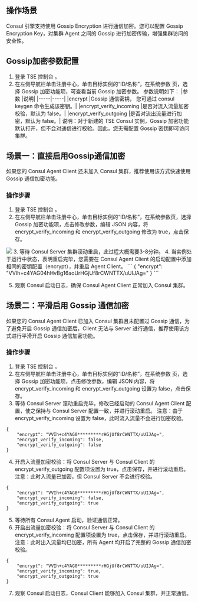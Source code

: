 ## 操作场景
Consul 引擎支持使用 Gossip Encryption 进行通信加密。您可以配置 Gossip Encryption Key，对集群 Agent 之间的 Gossip 进行加密传输，增强集群访问的安全性。

## Gossip加密参数配置
1. 登录 TSE 控制台 。
2. 在左侧导航栏单击注册中心，单击目标实例的“ID/名称”，在系统参数 页，选择 Gossip 加密功能项，可查看当前 Gossip 加密参数。
参数说明如下：
|参数	|说明|
|-----|-----|
|encrypt	|Gossip 通信密钥， 您可通过 consul keygen 命令生成该密钥。|
|encrypt_verify_incoming	|是否对流入流量加密校验，默认为 false。|
|encrypt_verify_outgoing	|是否对流出流量进行加密，默认为 false。|
说明：对于新建的 TSE Consul 实例，Gossip 加密功能默认打开，但不会对通信进行校验。因此，您无需配置 Gossip 密钥即可访问集群。

## 场景一：直接启用Gossip通信加密
如果您的 Consul Agent Client 还未加入 Consul 集群，推荐使用该方式快速使用 Gossip 通信加密功能。
### 操作步骤
1. 登录 TSE 控制台 。
2. 在左侧导航栏单击注册中心，单击目标实例的“ID/名称”，在系统参数页，选择 Gossip 加密功能项，点击修改参数，编辑 JSON 内容，将 encrypt_verify_incoming 和 encrypt_verify_outgoing 修改为 true，点击保存。
<img src="https://qcloudimg.tencent-cloud.cn/raw/ecb7b408f23a45b4eeae90134d998620.jpg">
3. 等待 Consul Server 集群滚动重启，此过程大概需要3-8分钟。
4. 当实例处于运行中状态，表明重启完毕，您需要在 Consul Agent Client 的启动配置中添加相同的密钥配置（encrypt），并重启 Agent Client。
```
{
  "encrypt": "VVIh+c4YAG04hHvBg16aoUrHGjUf8rCWNTTX/uUIJAg="
}
```

5. 观察 Consul 启动日志，确保 Consul Agent Client 正常加入 Consul 集群。

## 场景二：平滑启用 Gossip 通信加密
如果您的 Consul Agent Client 已加入 Consul 集群且未配置过 Gossip 通信，为了避免开启 Gossip 通信加密后，Client 无法与 Server 进行通信，推荐使用该方式进行平滑开启 Gossip 通信加密功能。

### 操作步骤
1. 登录 TSE 控制台 。
2. 在左侧导航栏单击注册中心，单击目标实例的“ID/名称”，在系统参数 页，选择 Gossip 加密功能项，点击修改参数，编辑 JSON 内容，将 encrypt_verify_incoming 和 encrypt_verify_outgoing 设置为 false，点击保存。
3. 等待 Consul Server 滚动重启完毕，修改已经启动的 Consul Agent Client 配置，使之保持与 Consul Server 配置一致，并进行滚动重启。
注意：由于 encrypt_verify_incoming 设置为 false，此时流入流量不会进行加密校验。
```
{
    "encrypt": "VVIh+c4YAG0*********rHGjUf8rCWNTTX/uUIJAg=",
    "encrypt_verify_incoming": false,
    "encrypt_verify_outgoing": false
}
```

4. 开启入流量加密校验：将 Consul Server 与 Consul Client 的 encrypt_verify_outgoing 配置项设置为 true，点击保存，并进行滚动重启。
注意：此时入流量已加密，但 Consul Server 不会进行校验。
```
{
    "encrypt": "VVIh+c4YAG0*********rHGjUf8rCWNTTX/uUIJAg=",
    "encrypt_verify_incoming": false,
    "encrypt_verify_outgoing": true
}
```

5. 等待所有 Consul Agent 启动，验证通信正常。
6. 开启出流量加密校验：将 Consul Server 与 Consul Client 的 encrypt_verify_incoming 配置项设置为 true，点击保存，并进行滚动重启。
注意：此时出入流量均已加密，所有 Agent 均开启了完整的 Gossip 通信加密校验。
```
{
    "encrypt": "VVIh+c4YAG0*********rHGjUf8rCWNTTX/uUIJAg=",
    "encrypt_verify_incoming": true,
    "encrypt_verify_outgoing": true
}
```
7. 观察 Consul 启动日志，Consul Client 能够加入 Consul 集群，并正常通信。
